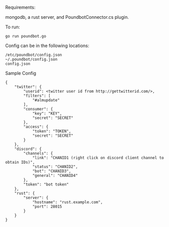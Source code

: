 Requirements:

mongodb, a rust server, and PoundbotConnector.cs plugin.

To run:

```go run poundbot.go```

Config can be in the following locations:

```
/etc/poundbot/config.json
~/.poundbot/config.json
config.json
```

Sample Config
```
{
    "twitter": {
        "userid": <twitter user id from http://gettwitterid.com/>,
        "filters": [
            "#almupdate"
        ],
        "consumer": {
            "key": "KEY",
            "secret": "SECRET"
        },
        "access": {
            "token": "TOKEN",
            "secret": "SECRET"
        }
    },
    "discord": {
        "channels": {
            "link": "CHANID1 (right click on discord client channel to obtain IDs)",
            "status": "CHANID2",
            "bot": "CHANID3",
            "general": "CHANID4"
        },
        "token": "bot token"
    },
    "rust": {
        "server": {
            "hostname": "rust.example.com",
            "port": 28015
        }
    }
}
```